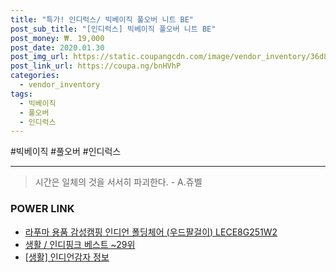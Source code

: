 ```yaml
--- 
title: "특가! 인디럭스/ 빅베이직 풀오버 니트 BE" 
post_sub_title: "[인디럭스] 빅베이직 풀오버 니트 BE" 
post_money: ₩. 19,000 
post_date: 2020.01.30 
post_img_url: https://static.coupangcdn.com/image/vendor_inventory/36d8/9597472e2833c8cb60d8e20de0066d5aaca61cb1d5064e1d6208954ec6a8.jpg 
post_link_url: https://coupa.ng/bnHVhP 
categories: 
  - vendor_inventory 
tags: 
  - 빅베이직 
  - 풀오버 
  - 인디럭스 
--- 
```

  #빅베이직 #풀오버 #인디럭스 
<hr> 

> 시간은 일체의 것을 서서히 파괴한다. - A.쥬벨 


### POWER LINK

* <a href="https://blog.naver.com/sakai111/221785755360" target="_blank">라푸마 용품 감성캠핑 인디언 폴딩체어 (우드팔걸이) LECE8G251W2</a>
* <a href="https://blog.naver.com/santokki14/221777225373" target="_blank">생활 / 인디핑크 베스트 ~29위</a>
* <a href="https://blog.naver.com/sakai111/221759518179" target="_blank"> [생활] 인디언감자 정보 </a>
